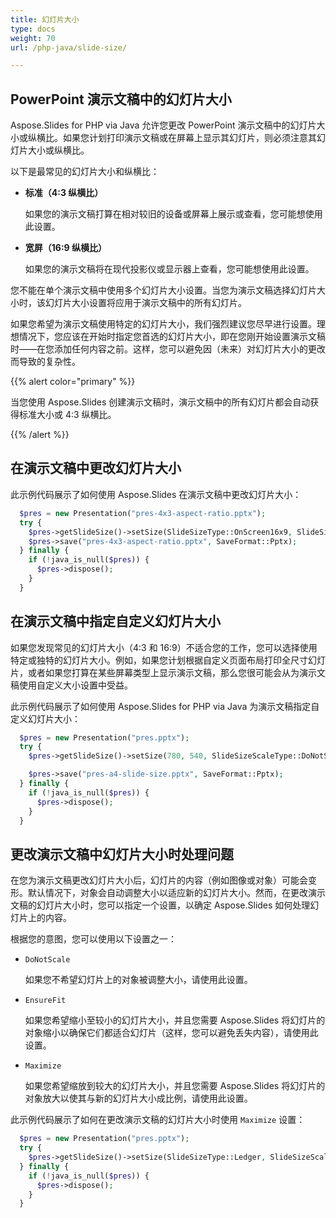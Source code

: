 ```yaml
---
title: 幻灯片大小
type: docs
weight: 70
url: /php-java/slide-size/

---
```


## PowerPoint 演示文稿中的幻灯片大小

Aspose.Slides for PHP via Java 允许您更改 PowerPoint 演示文稿中的幻灯片大小或纵横比。如果您计划打印演示文稿或在屏幕上显示其幻灯片，则必须注意其幻灯片大小或纵横比。

以下是最常见的幻灯片大小和纵横比：

- **标准（4:3 纵横比）**

  如果您的演示文稿打算在相对较旧的设备或屏幕上展示或查看，您可能想使用此设置。

- **宽屏（16:9 纵横比）**

  如果您的演示文稿将在现代投影仪或显示器上查看，您可能想使用此设置。

您不能在单个演示文稿中使用多个幻灯片大小设置。当您为演示文稿选择幻灯片大小时，该幻灯片大小设置将应用于演示文稿中的所有幻灯片。

如果您希望为演示文稿使用特定的幻灯片大小，我们强烈建议您尽早进行设置。理想情况下，您应该在开始时指定您首选的幻灯片大小，即在您刚开始设置演示文稿时——在您添加任何内容之前。这样，您可以避免因（未来）对幻灯片大小的更改而导致的复杂性。

{{% alert color="primary" %}} 

 当您使用 Aspose.Slides 创建演示文稿时，演示文稿中的所有幻灯片都会自动获得标准大小或 4:3 纵横比。

{{% /alert %}} 

## 在演示文稿中更改幻灯片大小 

 此示例代码展示了如何使用 Aspose.Slides 在演示文稿中更改幻灯片大小：

```php
  $pres = new Presentation("pres-4x3-aspect-ratio.pptx");
  try {
    $pres->getSlideSize()->setSize(SlideSizeType::OnScreen16x9, SlideSizeScaleType::DoNotScale);
    $pres->save("pres-4x3-aspect-ratio.pptx", SaveFormat::Pptx);
  } finally {
    if (!java_is_null($pres)) {
      $pres->dispose();
    }
  }
```

## 在演示文稿中指定自定义幻灯片大小

如果您发现常见的幻灯片大小（4:3 和 16:9）不适合您的工作，您可以选择使用特定或独特的幻灯片大小。例如，如果您计划根据自定义页面布局打印全尺寸幻灯片，或者如果您打算在某些屏幕类型上显示演示文稿，那么您很可能会从为演示文稿使用自定义大小设置中受益。

此示例代码展示了如何使用 Aspose.Slides for PHP via Java 为演示文稿指定自定义幻灯片大小：

```php
  $pres = new Presentation("pres.pptx");
  try {
    $pres->getSlideSize()->setSize(780, 540, SlideSizeScaleType::DoNotScale);// A4 纸张大小

    $pres->save("pres-a4-slide-size.pptx", SaveFormat::Pptx);
  } finally {
    if (!java_is_null($pres)) {
      $pres->dispose();
    }
  }
```

## 更改演示文稿中幻灯片大小时处理问题

在您为演示文稿更改幻灯片大小后，幻灯片的内容（例如图像或对象）可能会变形。默认情况下，对象会自动调整大小以适应新的幻灯片大小。然而，在更改演示文稿的幻灯片大小时，您可以指定一个设置，以确定 Aspose.Slides 如何处理幻灯片上的内容。

根据您的意图，您可以使用以下设置之一：

- `DoNotScale`

  如果您不希望幻灯片上的对象被调整大小，请使用此设置。

- `EnsureFit`

  如果您希望缩小至较小的幻灯片大小，并且您需要 Aspose.Slides 将幻灯片的对象缩小以确保它们都适合幻灯片（这样，您可以避免丢失内容），请使用此设置。

- `Maximize`

  如果您希望缩放到较大的幻灯片大小，并且您需要 Aspose.Slides 将幻灯片的对象放大以使其与新的幻灯片大小成比例，请使用此设置。

此示例代码展示了如何在更改演示文稿的幻灯片大小时使用 `Maximize` 设置：

```php
  $pres = new Presentation("pres.pptx");
  try {
    $pres->getSlideSize()->setSize(SlideSizeType::Ledger, SlideSizeScaleType::Maximize);
  } finally {
    if (!java_is_null($pres)) {
      $pres->dispose();
    }
  }
```